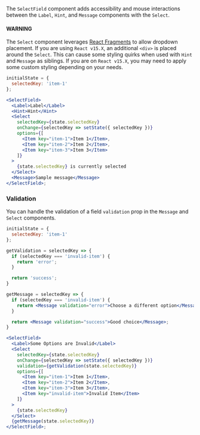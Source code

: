 The `SelectField` component adds accessibility and mouse interactions
between the `Label`, `Hint`, and `Message` components with the `Select`.

#### WARNING

The `Select` component leverages [React Fragments](https://reactjs.org/docs/fragments.html)
to allow dropdown placement. If you are using `React v15.X`, an additional `<div>` is placed
around the `Select`. This can cause some styling quirks when used with `Hint` and `Message`
as siblings. If you are on `React v15.X`, you may need to apply some custom styling depending
on your needs.

```jsx
initialState = {
  selectedKey: 'item-1'
};

<SelectField>
  <Label>Label</Label>
  <Hint>Hint</Hint>
  <Select
    selectedKey={state.selectedKey}
    onChange={selectedKey => setState({ selectedKey })}
    options={[
      <Item key="item-1">Item 1</Item>,
      <Item key="item-2">Item 2</Item>,
      <Item key="item-3">Item 3</Item>
    ]}
  >
    {state.selectedKey} is currently selected
  </Select>
  <Message>Sample message</Message>
</SelectField>;
```

### Validation

You can handle the validation of a field `validation` prop in
the `Message` and `Select` components.

```jsx
initialState = {
  selectedKey: 'item-1'
};

getValidation = selectedKey => {
  if (selectedKey === 'invalid-item') {
    return 'error';
  }

  return 'success';
}

getMessage = selectedKey => {
  if (selectedKey === 'invalid-item') {
    return <Message validation="error">Choose a different option</Message>;
  }

  return <Message validation="success">Good choice</Message>;
}

<SelectField>
  <Label>Some Options are Invalid</Label>
  <Select
    selectedKey={state.selectedKey}
    onChange={selectedKey => setState({ selectedKey })}
    validation={getValidation(state.selectedKey)}
    options={[
      <Item key="item-1">Item 1</Item>,
      <Item key="item-2">Item 2</Item>,
      <Item key="item-3">Item 3</Item>,
      <Item key="invalid-item">Invalid Item</Item>
    ]}
  >
    {state.selectedKey}
  </Select>
  {getMessage(state.selectedKey)}
</SelectField>;
```

